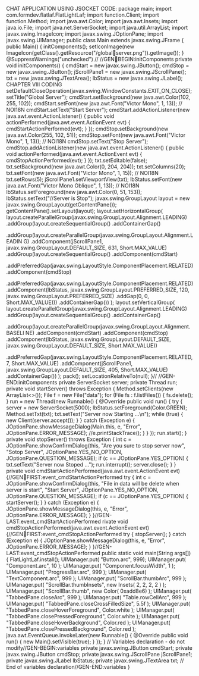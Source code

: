 CHAT APPLICATION USING JSOCKET CODE:
package main;
import com.formdev.flatlaf.FlatLightLaf;
import function.Client;
import function.Method;
import java.awt.Color;
import java.awt.Insets;
import java.io.File;
import java.net.ServerSocket;
import java.util.ArrayList;
import javax.swing.ImageIcon;
import javax.swing.JOptionPane;
import javax.swing.UIManager;
public class Main extends javax.swing.JFrame {
 public Main() {
 initComponents();
 setIconImage(new ImageIcon(getClass().getResource("/globalserver.png")).getImage());
 }
 @SuppressWarnings("unchecked")
 // <editor-fold defaultstate="collapsed" desc="Generated Code">//GENBEGIN:initComponents
 private void initComponents() {
 cmdStart = new javax.swing.JButton();
 cmdStop = new javax.swing.JButton();
 jScrollPane1 = new javax.swing.JScrollPane();
 txt = new javax.swing.JTextArea();
 lbStatus = new javax.swing.JLabel();
CHAPTER VIII
CODING
 setDefaultCloseOperation(javax.swing.WindowConstants.EXIT_ON_CLOSE);
 setTitle("Global Server");
 cmdStart.setBackground(new java.awt.Color(102, 255, 102));
 cmdStart.setFont(new java.awt.Font("Victor Mono", 1, 13)); // NOI18N
 cmdStart.setText("Start Server");
 cmdStart.addActionListener(new java.awt.event.ActionListener() {
 public void actionPerformed(java.awt.event.ActionEvent evt) {
 cmdStartActionPerformed(evt);
 }
 });
 cmdStop.setBackground(new java.awt.Color(255, 102, 51));
 cmdStop.setFont(new java.awt.Font("Victor Mono", 1, 13)); // NOI18N
 cmdStop.setText("Stop Server");
 cmdStop.addActionListener(new java.awt.event.ActionListener() {
 public void actionPerformed(java.awt.event.ActionEvent evt) {
 cmdStopActionPerformed(evt);
 }
 });
 txt.setEditable(false);
 txt.setBackground(new java.awt.Color(0, 204, 204));
 txt.setColumns(20);
 txt.setFont(new java.awt.Font("Victor Mono", 1, 15)); // NOI18N
 txt.setRows(5);
 jScrollPane1.setViewportView(txt);
 lbStatus.setFont(new java.awt.Font("Victor Mono Oblique", 1, 13)); // NOI18N
 lbStatus.setForeground(new java.awt.Color(0, 51, 153));
 lbStatus.setText("//Server is Stop");
 javax.swing.GroupLayout layout = new 
javax.swing.GroupLayout(getContentPane());
 getContentPane().setLayout(layout);
 layout.setHorizontalGroup(
 layout.createParallelGroup(javax.swing.GroupLayout.Alignment.LEADING)
 .addGroup(layout.createSequentialGroup()
 .addContainerGap()
 
.addGroup(layout.createParallelGroup(javax.swing.GroupLayout.Alignment.LEADIN
G)
 .addComponent(jScrollPane1, 
javax.swing.GroupLayout.DEFAULT_SIZE, 631, Short.MAX_VALUE)
 .addGroup(layout.createSequentialGroup()
.addComponent(cmdStart)
 
.addPreferredGap(javax.swing.LayoutStyle.ComponentPlacement.RELATED)
 .addComponent(cmdStop)
 
.addPreferredGap(javax.swing.LayoutStyle.ComponentPlacement.RELATED)
 .addComponent(lbStatus, 
javax.swing.GroupLayout.PREFERRED_SIZE, 120, 
javax.swing.GroupLayout.PREFERRED_SIZE)
 .addGap(0, 0, Short.MAX_VALUE)))
 .addContainerGap())
 );
 layout.setVerticalGroup(
 layout.createParallelGroup(javax.swing.GroupLayout.Alignment.LEADING)
 .addGroup(layout.createSequentialGroup()
 .addContainerGap()
 
.addGroup(layout.createParallelGroup(javax.swing.GroupLayout.Alignment.BASELI
NE)
 .addComponent(cmdStart)
 .addComponent(cmdStop)
 .addComponent(lbStatus, javax.swing.GroupLayout.DEFAULT_SIZE, 
javax.swing.GroupLayout.DEFAULT_SIZE, Short.MAX_VALUE))
 
.addPreferredGap(javax.swing.LayoutStyle.ComponentPlacement.RELATED, 7, 
Short.MAX_VALUE)
 .addComponent(jScrollPane1, javax.swing.GroupLayout.DEFAULT_SIZE, 
405, Short.MAX_VALUE)
 .addContainerGap())
 );
 pack();
 setLocationRelativeTo(null);
 }// </editor-fold>//GEN-END:initComponents
 private ServerSocket server;
 private Thread run;
 private void startServer() throws Exception {
 Method.setClients(new ArrayList<>());
 File f = new File("data");
 for (File fs : f.listFiles()) {
 fs.delete();
 }
 run = new Thread(new Runnable() {
 @Override
 public void run() {
 try {
 server = new ServerSocket(5000);
 lbStatus.setForeground(Color.GREEN);
 Method.setTxt(txt);
 txt.setText("Server now Starting ...\n");
 while (true) {
 new Client(server.accept());
 }
 } catch (Exception e) {
 JOptionPane.showMessageDialog(Main.this, e, "Error", 
JOptionPane.ERROR_MESSAGE);
 //e.printStackTrace();
 }
 }
 });
 run.start();
 }
 private void stopServer() throws Exception {
 int c = JOptionPane.showConfirmDialog(this, "Are you sure to stop server now", 
"Sotop Server", JOptionPane.YES_NO_OPTION, 
JOptionPane.QUESTION_MESSAGE);
 if (c == JOptionPane.YES_OPTION) {
 txt.setText("Server now Stoped ...");
 run.interrupt();
 server.close();
 }
 }
 private void cmdStartActionPerformed(java.awt.event.ActionEvent evt) {//GENFIRST:event_cmdStartActionPerformed
 try {
 int c = JOptionPane.showConfirmDialog(this, "File in data will be delete when 
server is start", "Start Server", JOptionPane.YES_NO_OPTION, 
JOptionPane.QUESTION_MESSAGE);
 if (c == JOptionPane.YES_OPTION) {
 startServer();
 }
 } catch (Exception e) {
 JOptionPane.showMessageDialog(this, e, "Error", 
JOptionPane.ERROR_MESSAGE);
 }
 }//GEN-LAST:event_cmdStartActionPerformed
rivate void cmdStopActionPerformed(java.awt.event.ActionEvent evt) {//GENFIRST:event_cmdStopActionPerformed
 try {
 stopServer();
 } catch (Exception e) {
 JOptionPane.showMessageDialog(this, e, "Error", 
JOptionPane.ERROR_MESSAGE);
 }
 }//GEN-LAST:event_cmdStopActionPerformed
 public static void main(String args[]) {
 FlatLightLaf.install();
 UIManager.put( "Button.arc", 999);
 UIManager.put( "Component.arc", 10 );
 UIManager.put( "Component.focusWidth", 1 );
 UIManager.put( "ProgressBar.arc", 999 );
 UIManager.put( "TextComponent.arc", 999 );
 UIManager.put( "ScrollBar.thumbArc", 999 );
 UIManager.put( "ScrollBar.thumbInsets", new Insets( 2, 2, 2, 2 ) );
 UIManager.put( "ScrollBar.thumb", new Color( 0xadd8e6) );
 UIManager.put( "TabbedPane.closeArc", 999 );
 UIManager.put( "Table.rowCellArc", 999 );
 UIManager.put( "TabbedPane.closeCrossFilledSize", 5.5f );
 UIManager.put( "TabbedPane.closeHoverForeground", Color.white );
 UIManager.put( "TabbedPane.closePressedForeground", Color.white );
 UIManager.put( "TabbedPane.closeHoverBackground", Color.red );
 UIManager.put( "TabbedPane.closePressedBackground", Color.red );
 java.awt.EventQueue.invokeLater(new Runnable() {
 @Override
 public void run() {
 new Main().setVisible(true);
 }
 });
 }
 // Variables declaration - do not modify//GEN-BEGIN:variables
 private javax.swing.JButton cmdStart;
 private javax.swing.JButton cmdStop;
 private javax.swing.JScrollPane jScrollPane1;
 private javax.swing.JLabel lbStatus;
 private javax.swing.JTextArea txt;
 // End of variables declaration//GEN-END:variables
}
